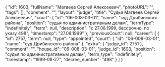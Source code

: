{
    "id": 1603,
    "fullName": "Матвеев Сергей Алексеевич",
    "photoURL": "",
    "tags": [],
    "comment": "",
    "layout": "judge",
    "title": "Судья Матвеев Сергей Алексеевич",
    "court": {
        "id": "06-008-03-01",
        "name": "суд Дрибинского района",
        "position": "судья по административным делам",
        "termType": "indefinitely",
        "term": null,
        "description": "c 27.08.1999, бессрочно, по указу 498",
        "timestamp": "27.08.1999"
    },
    "previousCourt": null,
    "career": [
        {
            "id": 2757,
            "term": null,
            "type": "appointed",
            "court": {
                "id": "06-008-03-01",
                "name": "суд Дрибинского района"
            },
            "extra": {
                "judge_id": 2751
            },
            "comment": "",
            "house_id": "06-008-03-01",
            "judge_id": 1603,
            "position": "судья по административным делам",
            "term_type": "indefinitely",
            "timestamp": "1999-08-27",
            "decree_number": "498"
        }
    ]
}